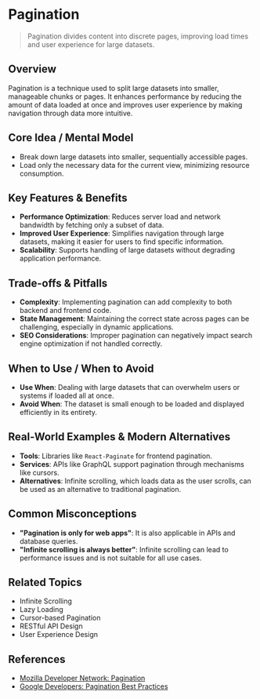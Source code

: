 # Pagination

> Pagination divides content into discrete pages, improving load times and user experience for large datasets.

## Overview
Pagination is a technique used to split large datasets into smaller, manageable chunks or pages. It enhances performance by reducing the amount of data loaded at once and improves user experience by making navigation through data more intuitive.

## Core Idea / Mental Model
- Break down large datasets into smaller, sequentially accessible pages.
- Load only the necessary data for the current view, minimizing resource consumption.

## Key Features & Benefits
- **Performance Optimization**: Reduces server load and network bandwidth by fetching only a subset of data.
- **Improved User Experience**: Simplifies navigation through large datasets, making it easier for users to find specific information.
- **Scalability**: Supports handling of large datasets without degrading application performance.

## Trade-offs & Pitfalls
- **Complexity**: Implementing pagination can add complexity to both backend and frontend code.
- **State Management**: Maintaining the correct state across pages can be challenging, especially in dynamic applications.
- **SEO Considerations**: Improper pagination can negatively impact search engine optimization if not handled correctly.

## When to Use / When to Avoid
- **Use When**: Dealing with large datasets that can overwhelm users or systems if loaded all at once.
- **Avoid When**: The dataset is small enough to be loaded and displayed efficiently in its entirety.

## Real-World Examples & Modern Alternatives
- **Tools**: Libraries like `React-Paginate` for frontend pagination.
- **Services**: APIs like GraphQL support pagination through mechanisms like cursors.
- **Alternatives**: Infinite scrolling, which loads data as the user scrolls, can be used as an alternative to traditional pagination.

## Common Misconceptions
- **"Pagination is only for web apps"**: It is also applicable in APIs and database queries.
- **"Infinite scrolling is always better"**: Infinite scrolling can lead to performance issues and is not suitable for all use cases.

## Related Topics
- Infinite Scrolling
- Lazy Loading
- Cursor-based Pagination
- RESTful API Design
- User Experience Design

## References
- [Mozilla Developer Network: Pagination](https://developer.mozilla.org/en-US/docs/Web/HTML/Element/nav#pagination)
- [Google Developers: Pagination Best Practices](https://developers.google.com/search/docs/advanced/guidelines/pagination)